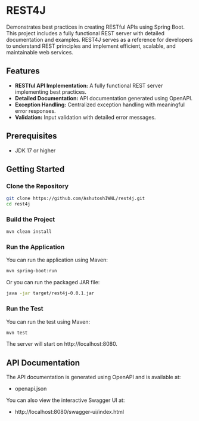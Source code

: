 # REST4J

Demonstrates best practices in creating RESTful APIs using Spring Boot. This project includes a fully functional REST server with detailed documentation and examples. REST4J serves as a reference for developers to understand REST principles and implement efficient, scalable, and maintainable web services.

## Features

- **RESTful API Implementation:** A fully functional REST server implementing best practices.
- **Detailed Documentation:** API documentation generated using OpenAPI.
- **Exception Handling:** Centralized exception handling with meaningful error responses.
- **Validation:** Input validation with detailed error messages.

## Prerequisites

- JDK 17 or higher

## Getting Started

### Clone the Repository

```bash
git clone https://github.com/AshutoshIWNL/rest4j.git
cd rest4j
```
### Build the Project

```bash
mvn clean install
```

###  Run the Application
You can run the application using Maven:

```bash
mvn spring-boot:run
```
Or you can run the packaged JAR file:

```bash
java -jar target/rest4j-0.0.1.jar
```

###  Run the Test
You can run the test using Maven:

```bash
mvn test
```


The server will start on http://localhost:8080.

## API Documentation
The API documentation is generated using OpenAPI and is available at:
- openapi.json

You can also view the interactive Swagger UI at:
- http://localhost:8080/swagger-ui/index.html